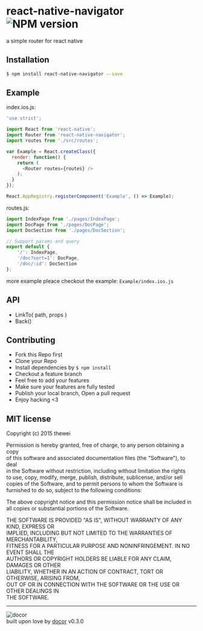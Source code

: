 # react-native-navigator ![NPM version](https://img.shields.io/npm/v/react-native-navigator.svg?style=flat)
a simple router for react native

## Installation

```bash
$ npm install react-native-navigator --save
```

## Example

index.ios.js:
```js
'use strict';

import React from 'react-native';
import Router from 'react-native-navigator';
import routes from './src/routes';

var Example = React.createClass({
  render: function() {
    return (
      <Router routes={routes} />
    );
  }
});

React.AppRegistry.registerComponent('Example', () => Example);
```

routes.js:
```js
import IndexPage from './pages/IndexPage';
import DocPage from './pages/DocPage';
import DocSection from './pages/DocSection';

// Support params and query
export default {
    '/': IndexPage,
    '/doc?sort=1': DocPage,
    '/doc/:id': DocSection
};
```
more example pleace checkout the example: `Example/index.ios.js`

## API
- LinkTo( path, props )
- Back()

## Contributing
- Fork this Repo first
- Clone your Repo
- Install dependencies by `$ npm install`
- Checkout a feature branch
- Feel free to add your features
- Make sure your features are fully tested
- Publish your local branch, Open a pull request
- Enjoy hacking <3

## MIT license
Copyright (c) 2015 thewei

Permission is hereby granted, free of charge, to any person obtaining a copy<br>of this software and associated documentation files (the "Software"), to deal<br>in the Software without restriction, including without limitation the rights<br>to use, copy, modify, merge, publish, distribute, sublicense, and/or sell<br>copies of the Software, and to permit persons to whom the Software is<br>furnished to do so, subject to the following conditions:

The above copyright notice and this permission notice shall be included in<br>all copies or substantial portions of the Software.

THE SOFTWARE IS PROVIDED "AS IS", WITHOUT WARRANTY OF ANY KIND, EXPRESS OR<br>IMPLIED, INCLUDING BUT NOT LIMITED TO THE WARRANTIES OF MERCHANTABILITY,<br>FITNESS FOR A PARTICULAR PURPOSE AND NONINFRINGEMENT. IN NO EVENT SHALL THE<br>AUTHORS OR COPYRIGHT HOLDERS BE LIABLE FOR ANY CLAIM, DAMAGES OR OTHER<br>LIABILITY, WHETHER IN AN ACTION OF CONTRACT, TORT OR OTHERWISE, ARISING FROM,<br>OUT OF OR IN CONNECTION WITH THE SOFTWARE OR THE USE OR OTHER DEALINGS IN<br>THE SOFTWARE.

--------------------------------------------------------------------------------

![docor]()<br>built upon love by [docor](git+https://github.com/turingou/docor.git) v0.3.0
